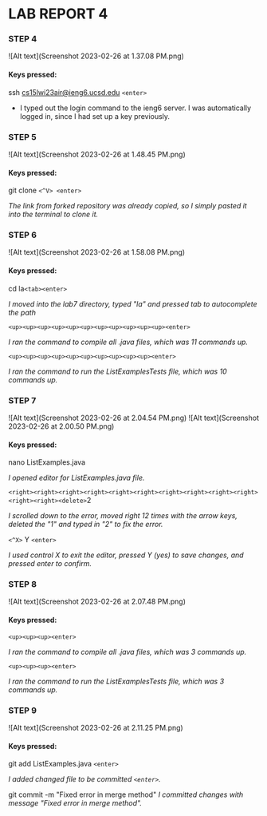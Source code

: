 # LAB REPORT 4 #

### STEP 4 ###

![Alt text](Screenshot 2023-02-26 at 1.37.08 PM.png)

#### Keys pressed: ####

ssh cs15lwi23air@ieng6.ucsd.edu ```<enter>```
- I typed out the login command to the ieng6 server. I was automatically logged in, since I had set up a key previously.

### STEP 5 ###

![Alt text](Screenshot 2023-02-26 at 1.48.45 PM.png)

#### Keys pressed: ####

git clone ```<^V> <enter>```

_The link from forked repository was already copied, so I simply pasted it into the terminal to clone it._

### STEP 6 ###

![Alt text](Screenshot 2023-02-26 at 1.58.08 PM.png)

#### Keys pressed: ####
cd la```<tab><enter>```

_I moved into the lab7 directory, typed "la" and pressed tab to autocomplete the path_

```<up><up><up><up><up><up><up><up><up><up><up><enter>```

_I ran the command to compile all .java files, which was 11 commands up._

```<up><up><up><up><up><up><up><up><up><up><enter>```

_I ran the command to run the ListExamplesTests file, which was 10 commands up._

### STEP 7 ###

![Alt text](Screenshot 2023-02-26 at 2.04.54 PM.png)
![Alt text](Screenshot 2023-02-26 at 2.00.50 PM.png)

#### Keys pressed: ####
nano ListExamples.java

_I opened editor for ListExamples.java file._

```<right><right><right><right><right><right><right><right><right><right><right><right><delete>```2

_I scrolled down to the error, moved right 12 times with the arrow keys, deleted the "1" and typed in "2" to fix the error._

```<^X>``` Y ```<enter>```

_I used control X to exit the editor, pressed Y (yes) to save changes, and pressed enter to confirm._

### STEP 8 ###

![Alt text](Screenshot 2023-02-26 at 2.07.48 PM.png)

#### Keys pressed: ####
```<up><up><up><enter>```

_I ran the command to compile all .java files, which was 3 commands up._

```<up><up><up><enter>```

_I ran the command to run the ListExamplesTests file, which was 3 commands up._

### STEP 9 ###

![Alt text](Screenshot 2023-02-26 at 2.11.25 PM.png)

#### Keys pressed: ####
git add ListExamples.java ```<enter>```

_I added changed file to be committed ```<enter>```._

git commit -m "Fixed error in merge method"
_I committed changes with message "Fixed error in merge method"._

